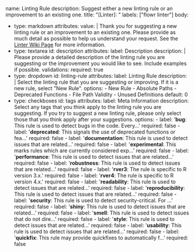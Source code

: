 name: Linting Rule
description: Suggest either a new linting rule or an improvement to an existing one. 
title: "[Linter]: "
labels: ["flowr linter"]
body:
  - type: markdown
    attributes:
      value: |
        Thank you for suggesting a new linting rule or an improvement to an existing one. Please provide as much detail as possible to help us understand your request. See the [Linter Wiki Page](https://github.com/flowr-analysis/flowr/wiki/Linter) for more information.
  - type: textarea
    id: description
    attributes:
      label: Description
      description: |
        Please provide a detailed description of the linting rule you are suggesting or the improvement you would like to see. Include examples if possible.
    validations:
      required: true
  - type: dropdown
    id: linting-rule
    attributes:
      label: Linting Rule
      description: |
        Select the linting rule that you are suggesting or improving. If it is a new rule, select "New Rule".
      options:
        - New Rule
        - Absolute Paths
        - Deprecated Functions
        - File Path Validity
        - Unused Definitions
      default: 0
  - type: checkboxes
    id: tags
    attributes:
      label: Meta Information
      description: Select any tags that you think apply to the linting rule you are suggesting. If you try to suggest a new linting rule, please only select those that you think apply after your suggestions.
      options:
        - label: '**bug**: This rule is used to detect bugs in the code. Every…'
          required: false
        - label: '**deprecated**: This signals the use of deprecated functions or fea…'
          required: false
        - label: '**documentation**: This rule is used to detect issues that are related…'
          required: false
        - label: '**experimental**: This marks rules which are currently considered exp…'
          required: false
        - label: '**performance**: This rule is used to detect issues that are related…'
          required: false
        - label: '**robustness**: This rule is used to detect issues that are related…'
          required: false
        - label: '**rver3**: The rule is specific to R version 3.x.'
          required: false
        - label: '**rver4**: The rule is specific to R version 4.x.'
          required: false
        - label: '**readability**: This rule is used to detect issues that are related…'
          required: false
        - label: '**reproducibility**: This rule is used to detect issues that are related…'
          required: false
        - label: '**security**: This rule is used to detect security-critical. For …'
          required: false
        - label: '**shiny**: This rule is used to detect issues that are related…'
          required: false
        - label: '**smell**: This rule is used to detect issues that do not dire…'
          required: false
        - label: '**style**: This rule is used to detect issues that are related…'
          required: false
        - label: '**usability**: This rule is used to detect issues that are related…'
          required: false
        - label: '**quickfix**: This rule may provide quickfixes to automatically f…'
          required: false
